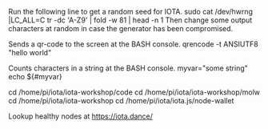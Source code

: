 Run the following line to get a random seed for IOTA.
sudo cat /dev/hwrng |LC_ALL=C tr -dc 'A-Z9' | fold -w 81 | head -n 1
Then change some output characters at random in case the generator has been compromised.

Sends a qr-code to the screen at the BASH console.
qrencode -t ANSIUTF8 "hello world"

Counts characters in a string at the BASH console.
myvar="some string"
echo ${#myvar}  

cd /home/pi/iota/iota-workshop/code
cd /home/pi/iota/iota-workshop/molw
cd /home/pi/iota/iota-workshop
cd /home/pi/iota/iota.js/node-wallet

Lookup healthy nodes at https://iota.dance/	
